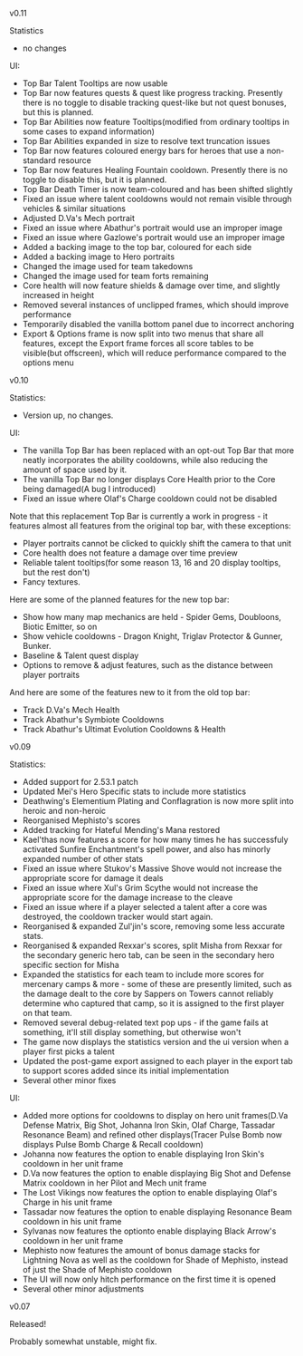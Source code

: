 v0.11

Statistics
 * no changes

UI:
 * Top Bar Talent Tooltips are now usable
 * Top Bar now features quests & quest like progress tracking. Presently there is no toggle to disable tracking quest-like but not quest bonuses, but this is planned.
 * Top Bar Abilities now feature Tooltips(modified from ordinary tooltips in some cases to expand information)
 * Top Bar Abilities expanded in size to resolve text truncation issues
 * Top Bar now features coloured energy bars for heroes that use a non-standard resource
 * Top Bar now features Healing Fountain cooldown. Presently there is no toggle to disable this, but it is planned.
 * Top Bar Death Timer is now team-coloured and has been shifted slightly
 * Fixed an issue where talent cooldowns would not remain visible through vehicles & similar situations
 * Adjusted D.Va's Mech portrait
 * Fixed an issue where Abathur's portrait would use an improper image
 * Fixed an issue where Gazlowe's portrait would use an improper image
 * Added a backing image to the top bar, coloured for each side
 * Added a backing image to Hero portraits
 * Changed the image used for team takedowns
 * Changed the image used for team forts remaining
 * Core health will now feature shields & damage over time, and slightly increased in height
 * Removed several instances of unclipped frames, which should improve performance
 * Temporarily disabled the vanilla bottom panel due to incorrect anchoring
 * Export & Options frame is now split into two menus that share all features, except the Export frame forces all score tables to be visible(but offscreen), which will reduce performance compared to the options  menu


v0.10

Statistics:
 * Version up, no changes.

UI:
 * The vanilla Top Bar has been replaced with an opt-out Top Bar that more neatly incorporates the ability cooldowns, while also reducing the amount of space used by it.
 * The vanilla Top Bar no longer displays Core Health prior to the Core being damaged(A bug I introduced)
 * Fixed an issue where Olaf's Charge cooldown could not be disabled

Note that this replacement Top Bar is currently a work in progress - it features almost all features from the original top bar, with these exceptions:
 * Player portraits cannot be clicked to quickly shift the camera to that unit
 * Core health does not feature a damage over time preview
 * Reliable talent tooltips(for some reason 13, 16 and 20 display tooltips, but the rest don't)
 * Fancy textures.

Here are some of the planned features for the new top bar:
 * Show how many map mechanics are held - Spider Gems, Doubloons, Biotic Emitter, so on
 * Show vehicle cooldowns - Dragon Knight, Triglav Protector & Gunner, Bunker.
 * Baseline & Talent quest display
 * Options to remove & adjust features, such as the distance between player portraits

And here are some of the features new to it from the old top bar:
 * Track D.Va's Mech Health
 * Track Abathur's Symbiote Cooldowns
 * Track Abathur's Ultimat Evolution Cooldowns & Health


v0.09

Statistics: 
 * Added support for 2.53.1 patch
 * Updated Mei's Hero Specific stats to include more statistics
 * Deathwing's Elementium Plating and Conflagration is now more split into heroic and non-heroic 
 * Reorganised Mephisto's scores
 * Added tracking for Hateful Mending's Mana restored
 * Kael'thas now features a score for how many times he has successfuly activated Sunfire Enchantment's spell power, and also has minorly expanded number of other stats
 * Fixed an issue where Stukov's Massive Shove would not increase the appropriate score for damage it deals
 * Fixed an issue where Xul's Grim Scythe would not increase the appropriate score for the damage increase to the cleave
 * Fixed an issue where if a player selected a talent after a core was destroyed, the cooldown tracker would start again.
 * Reorganised & expanded Zul'jin's score, removing some less accurate stats.
 * Reorganised & expanded Rexxar's scores, split Misha from Rexxar for the secondary generic hero tab, can be seen in the secondary hero specific section for Misha
 * Expanded the statistics for each team to include more scores for mercenary camps & more - some of these are presently limited, such as the damage dealt to the core by Sappers on Towers cannot reliably determine who captured that camp, so it is assigned to the first player on that team.
 * Removed several debug-related text pop ups - if the game fails at something, it'll still display something, but otherwise won't
 * The game now displays the statistics version and the ui version when a player first picks a talent
 * Updated the post-game export assigned to each player in the export tab to support scores added since its initial implementation
 * Several other minor fixes

UI:
 * Added more options for cooldowns to display on hero unit frames(D.Va Defense Matrix, Big Shot, Johanna Iron Skin, Olaf Charge, Tassadar Resonance Beam) and refined other displays(Tracer Pulse Bomb now displays Pulse Bomb Charge & Recall cooldown)
 * Johanna now features the option to enable displaying Iron Skin's cooldown in her unit frame
 * D.Va now features the option to enable displaying Big Shot and Defense Matrix cooldown in her Pilot and Mech unit frame
 * The Lost Vikings now features the option to enable displaying Olaf's Charge in his unit frame
 * Tassadar now features the option to enable displaying Resonance Beam cooldown in his unit frame
 * Sylvanas now features the optionto enable displaying Black Arrow's cooldown in her unit frame
 * Mephisto now features the amount of bonus damage stacks for Lightning Nova as well as the cooldown for Shade of Mephisto, instead of just the Shade of Mephisto cooldown
 * The UI will now only hitch performance on the first time it is opened
 * Several other minor adjustments

v0.07

Released!

Probably somewhat unstable, might fix.